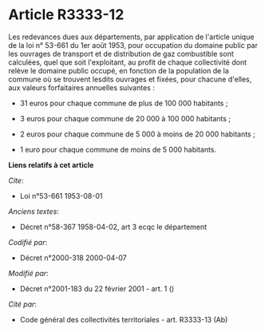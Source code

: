 # Article R3333-12

Les redevances dues aux départements, par application de l'article unique de la loi n° 53-661 du 1er août 1953, pour
occupation du domaine public par les ouvrages de transport et de distribution de gaz combustible sont calculées, quel que
soit l'exploitant, au profit de chaque collectivité dont relève le domaine public occupé, en fonction de la population de la
commune où se trouvent lesdits ouvrages et fixées, pour chacune d'elles, aux valeurs forfaitaires annuelles suivantes :

- 31 euros pour chaque commune de plus de 100 000 habitants ;

- 3 euros pour chaque commune de 20 000 à 100 000 habitants ;

- 2 euros pour chaque commune de 5 000 à moins de 20 000 habitants ;

- 1 euro pour chaque commune de moins de 5 000 habitants.

**Liens relatifs à cet article**

_Cite_:

  - Loi n°53-661 1953-08-01

_Anciens textes_:

  - Décret n°58-367 1958-04-02, art 3 ecqc le département

_Codifié par_:

  - Décret n°2000-318 2000-04-07

_Modifié par_:

  - Décret n°2001-183 du 22 février 2001 - art. 1 ()

_Cité par_:

  - Code général des collectivités territoriales - art. R3333-13 (Ab)
